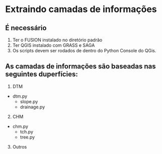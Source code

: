 # Extraindo camadas de informações

## É necessário
1. Ter o FUSION instalado no diretório padrão
2. Ter QGIS instalado com GRASS e SAGA
3. Os scripts devem ser rodados de dentro do Python Console do QGis.

## As camadas de informações são baseadas nas seguintes duperfícies:
1. DTM
  - dtm.py
    - slope.py
    - drainage.py
2. CHM
  - chm.py
    - tch.py
    - tree.py
3. Outros
